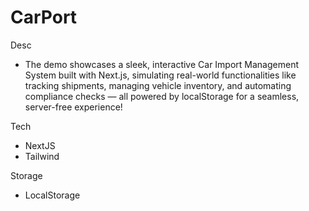 # CarPort

Desc
- The demo showcases a sleek, interactive Car Import Management System
built with Next.js, simulating real-world functionalities like tracking
shipments, managing vehicle inventory, and automating compliance
checks — all powered by localStorage for a seamless, server-free
experience! 

Tech
- NextJS
- Tailwind

Storage
- LocalStorage
